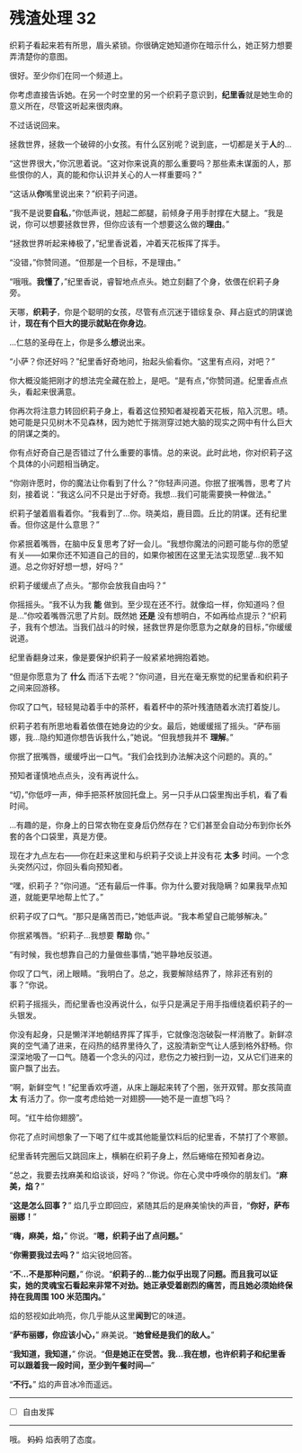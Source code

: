 # 残渣处理 32

织莉子看起来若有所思，眉头紧锁。你很确定她知道你在暗示什么，她正努力想要弄清楚你的意图。

很好。至少你们在同一个频道上。

你考虑直接告诉她。在另一个时空里的另一个织莉子意识到，**纪里香**就是她生命的意义所在，尽管这听起来很肉麻。

不过话说回来。

拯救世界，拯救一个破碎的小女孩。有什么区别呢？说到底，一切都是关于**人**的...

“这世界很大，”你沉思着说。“这对你来说真的那么重要吗？那些素未谋面的人，那些恨你的人，真的能和你认识并关心的人一样重要吗？”

“这话从**你**嘴里说出来？”织莉子问道。

“我不是说要**自私**，”你低声说，翘起二郎腿，前倾身子用手肘撑在大腿上。“我是说，你可以想要拯救世界，但你应该有一个想要这么做的**理由**。” 

“拯救世界听起来棒极了，”纪里香说着，冲着天花板挥了挥手。

“没错，”你赞同道。“但那是一个目标，不是理由。”

“哦哦。**我懂了**，”纪里香说，睿智地点点头。她立刻翻了个身，依偎在织莉子身旁。

天哪，**织莉子**，你是个聪明的女孩，尽管有点沉迷于错综复杂、拜占庭式的阴谋诡计，**现在有个巨大的提示就贴在你身边**。

...仁慈的圣母在上，你是多么**想**说出来。

“小萨？你还好吗？”纪里香好奇地问，抬起头偷看你。“这里有点闷，对吧？”

你大概没能把刚才的想法完全藏在脸上，是吧。“是有点，”你赞同道。纪里香点点头，看起来很满意。

你再次将注意力转回织莉子身上，看着这位预知者凝视着天花板，陷入沉思。啧。她可能是只见树木不见森林，因为她忙于揣测穿过她大脑的现实之网中有什么巨大的阴谋之类的。

你有点好奇自己是否错过了什么重要的事情。总的来说。此时此地，你对织莉子这个具体的小问题相当确定。

“你刚许愿时，你的魔法让你看到了什么？”你轻声问道。你抿了抿嘴唇，思考了片刻，接着说：“我这么问不只是出于好奇。我想...我们可能需要换一种做法。”

织莉子皱着眉看着你。“我看到了...你。晓美焰，鹿目圆。丘比的阴谋。还有纪里香。但你这是什么意思？”

你紧抿着嘴唇，在脑中反复思考了好一会儿。“我想你魔法的问题可能与你的愿望有关——如果你还不知道自己的目的，如果你被困在这里无法实现愿望...我不知道。总之你好好想一想，好吗？”

织莉子缓缓点了点头。“那你会放我自由吗？”

你摇摇头。“我不认为我 **能** 做到。至少现在还不行。就像焰一样，你知道吗？但是...”你咬着嘴唇沉思了片刻。既然她 **还是** 没有想明白，不如再给点提示？“织莉子，我有个想法。当我们战斗的时候，拯救世界是你愿意为之献身的目标，”你缓缓说道。

纪里香翻身过来，像是要保护织莉子一般紧紧地拥抱着她。

“但是你愿意为了 **什么** 而活下去呢？”你问道，目光在毫无察觉的纪里香和织莉子之间来回游移。

你叹了口气，轻轻晃动着手中的茶杯，看着杯中的茶叶残渣随着水流打着旋儿。

织莉子若有所思地看着依偎在她身边的少女。最后，她缓缓摇了摇头。“萨布丽娜，我...隐约知道你想告诉我什么，”她说。“但我想我并不 **理解**。”

你抿了抿嘴唇，缓缓呼出一口气。“我们会找到办法解决这个问题的。真的。”

预知者谨慎地点点头，没有再说什么。

“切，”你低哼一声，伸手把茶杯放回托盘上。另一只手从口袋里掏出手机，看了看时间。

...有趣的是，你身上的日常衣物在变身后仍然存在？它们甚至会自动分布到你长外套的各个口袋里，真是方便。

现在才九点左右——你在赶来这里和与织莉子交谈上并没有花 **太多** 时间。一个念头突然闪过，你回头看向预知者。

“嘿，织莉子？”你问道。“还有最后一件事。你为什么要对我隐瞒？如果我早点知道，就能更早地帮上忙了。”

织莉子叹了口气。“那只是痛苦而已，”她低声说。“我本希望自己能够解决。”

你抿紧嘴唇。“织莉子...我想要 **帮助** 你。”

“有时候，我也想靠自己的力量做些事情，”她平静地反驳道。

你叹了口气，闭上眼睛。“我明白了。总之，我要解除结界了，除非还有别的事？”你说。

织莉子摇摇头，而纪里香也没再说什么，似乎只是满足于用手指缠绕着织莉子的一头银发。

你没有起身，只是懒洋洋地朝结界挥了挥手，它就像泡泡破裂一样消散了。新鲜凉爽的空气涌了进来，在闷热的结界里待久了，这股清新空气让人感到格外舒畅。你深深地吸了一口气。随着一个念头的闪过，悲伤之力被扫到一边，又从它们进来的窗户飘了出去。

“啊，新鲜空气！”纪里香欢呼道，从床上蹦起来转了个圈，张开双臂。那女孩简直 **太** 有活力了。你一度考虑给她一对翅膀——她不是一直想飞吗？

呵。“红牛给你翅膀”。

你花了点时间想象了一下喝了红牛或其他能量饮料后的纪里香，不禁打了个寒颤。

纪里香转完圈后又跳回床上，横躺在织莉子身上，然后蜷缩在预知者身边。

“总之，我要去找麻美和焰谈谈，好吗？”你说。你在心灵中呼唤你的朋友们。“**麻美，焰？**”

“**这是怎么回事？**” 焰几乎立即回应，紧随其后的是麻美愉快的声音，“**你好，萨布丽娜！**”

“**嗨，麻美，焰，**” 你说。“**嗯，织莉子出了点问题。**”

“**你需要我过去吗？**” 焰尖锐地回答。

“**不...不是那种问题，**” 你说。“**织莉子的...能力似乎出现了问题。而且我可以证实，她的灵魂宝石看起来非常不对劲。她正承受着剧烈的痛苦，而且她必须始终保持在我周围 100 米范围内。**”

焰的怒视如此响亮，你几乎能从这里**闻到**它的味道。

“**萨布丽娜，你应该小心，**” 麻美说。“**她曾经是我们的敌人。**”

“**我知道，我知道，**” 你说。“**但是她正在受苦。我...我在想，也许织莉子和纪里香可以跟着我一段时间，至少到午餐时间—**”

“**不行。**” 焰的声音冰冷而遥远。

---

- [ ] 自由发挥

---

哦。 ~~妈妈~~ 焰表明了态度。

